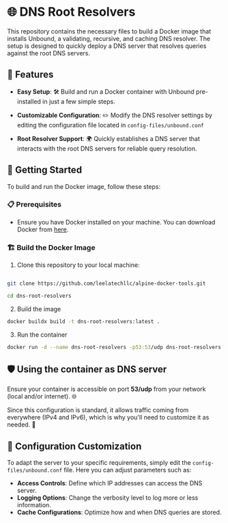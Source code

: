 
# 🌐 DNS Root Resolvers

This repository contains the necessary files to build a Docker image that installs Unbound, a validating, recursive, and caching DNS resolver. The setup is designed to quickly deploy a DNS server that resolves queries against the root DNS servers.

 

## 🎉 Features
  

- **Easy Setup**: 🛠️ Build and run a Docker container with Unbound pre-installed in just a few simple steps.

- **Customizable Configuration**: ✏️ Modify the DNS resolver settings by editing the configuration file located in `config-files/unbound.conf`

- **Root Resolver Support**: 🌍 Quickly establishes a DNS server that interacts with the root DNS servers for reliable query resolution.

  

## 🚀 Getting Started

  

To build and run the Docker image, follow these steps:

  

### 📋 Prerequisites

  

- Ensure you have Docker installed on your machine. You can download Docker from [here](https://www.docker.com/get-started).

  

### 🏗️ Build the Docker Image

  

1. Clone this repository to your local machine:

```bash

git clone https://github.com/leelatechllc/alpine-docker-tools.git

cd dns-root-resolvers

```

2. Build the image

```bash
docker buildx build -t dns-root-resolvers:latest .
```

3. Run the container

```bash
docker run -d --name dns-root-resolvers -p53:53/udp dns-root-resolvers:latest
```
  
## 🛡️ Using the container as DNS server

Ensure your container is accessible on port **53/udp** from your network (local and/or internet). 🌐

Since this configuration is standard, it allows traffic coming from everywhere (IPv4 and IPv6), which is why you'll need to customize it as needed. 🔧

## 🎯 Configuration Customization

To adapt the server to your specific requirements, simply edit the `config-files/unbound.conf` file. Here you can adjust parameters such as:

-   **Access Controls**: Define which IP addresses can access the DNS server.
-   **Logging Options**: Change the verbosity level to log more or less information.
-   **Cache Configurations**: Optimize how and when DNS queries are stored.